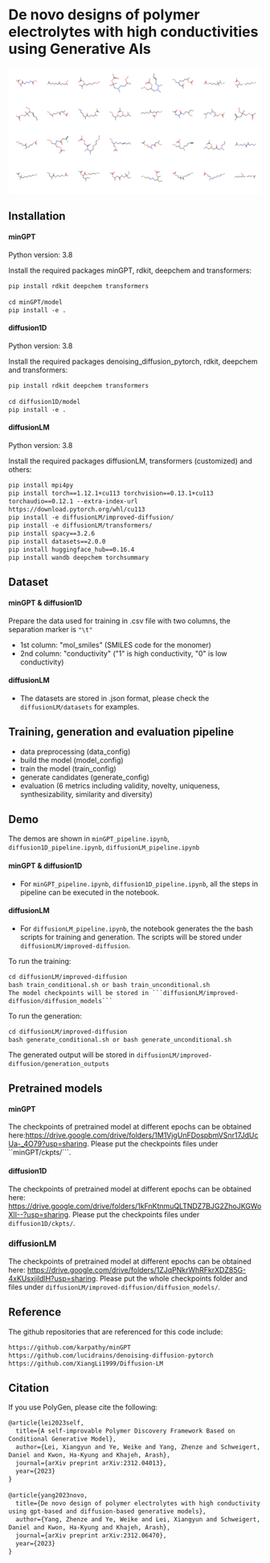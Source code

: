# De novo designs of polymer electrolytes with high conductivities using Generative AIs
![Generated polymer electrolyte](https://github.com/TRI-AMDD/PolyGen/blob/main/molecule_grid.png)

## Installation
#### minGPT
Python version: 3.8

Install the required packages minGPT, rdkit, deepchem and transformers:
```
pip install rdkit deepchem transformers

cd minGPT/model
pip install -e .
```
#### diffusion1D
Python version: 3.8

Install the required packages denoising_diffusion_pytorch, rdkit, deepchem and transformers:
```
pip install rdkit deepchem transformers

cd diffusion1D/model
pip install -e .
```

#### diffusionLM
Python version: 3.8

Install the required packages diffusionLM, transformers (customized) and others:
```
pip install mpi4py
pip install torch==1.12.1+cu113 torchvision==0.13.1+cu113 torchaudio==0.12.1 --extra-index-url https://download.pytorch.org/whl/cu113
pip install -e diffusionLM/improved-diffusion/ 
pip install -e diffusionLM/transformers/
pip install spacy==3.2.6
pip install datasets==2.0.0 
pip install huggingface_hub==0.16.4
pip install wandb deepchem torchsummary
```
## Dataset
#### minGPT & diffusion1D
Prepare the data used for training in .csv file with two columns, the separation marker is ```"\t"```
- 1st column: "mol_smiles" (SMILES code for the monomer)
- 2nd column: "conductivity" ("1" is high conductivity, "0" is low conductivity)

#### diffusionLM
- The datasets are stored in .json format, please check the ```diffusionLM/datasets``` for examples. 

## Training, generation and evaluation pipeline
- data preprocessing (data_config) 
- build the model (model_config)
- train the model (train_config)
- generate candidates (generate_config)
- evaluation (6 metrics including validity, novelty, uniqueness, synthesizability, similarity and diversity)

## Demo
The demos are shown in ```minGPT_pipeline.ipynb```, ```diffusion1D_pipeline.ipynb```, ```diffusionLM_pipeline.ipynb```
#### minGPT & diffusion1D
- For ```minGPT_pipeline.ipynb```, ```diffusion1D_pipeline.ipynb```, all the steps in pipeline can be executed in the notebook.

#### diffusionLM
- For ```diffusionLM_pipeline.ipynb```, the notebook generates the the bash scripts for training and generation. The scripts will be stored under ```diffusionLM/improved-diffusion```.
 
To run the training:
```
cd diffusionLM/improved-diffusion
bash train_conditional.sh or bash train_unconditional.sh
The model checkpoints will be stored in ```diffusionLM/improved-diffusion/diffusion_models```
```
To run the generation:
```
cd diffusionLM/improved-diffusion
bash generate_conditional.sh or bash generate_unconditional.sh
```
The generated output will be stored in ```diffusionLM/improved-diffusion/generation_outputs```

## Pretrained models
#### minGPT
The checkpoints of pretrained model at different epochs can be obtained here:https://drive.google.com/drive/folders/1M1VjgUnFDospbmVSnr17JdUcUa-_4O79?usp=sharing. Please put the checkpoints files under ``minGPT/ckpts/```. 

#### diffusion1D
The checkpoints of pretrained model at different epochs can be obtained here: https://drive.google.com/drive/folders/1kFnKtnmuQLTNDZ7BJG2ZhoJKGWoXlI--?usp=sharing. Please put the checkpoints files under ```diffusion1D/ckpts/```. 

### diffusionLM
The checkpoints of pretrained model at different epochs can be obtained here: https://drive.google.com/drive/folders/1ZJqPNkrWhRFkrXDZ85G-4xKUsxjildlH?usp=sharing. Please put the whole checkpoints folder and files under ```diffusionLM/improved-diffusion/diffusion_models/```. 

<!-- ### Configurations:
- data preprocessing (data_config):
  - length (default=5): length of input labels, for conditional case, it is set to 5 (conductivity label). For unconditional case, it is set to 1 (random number).
  - block_size (default=64): the max length of the whole sequence.
  - train_test_split (default=(0.8, 0.2)): the ratio of train and test set.
  - task (default="conditional"): "unconditional" for unconditional generation.
- build the model (model_config):
  - model_type (default='gpt-nano'): type of model architecture, available pretrained options ('gpt2', 'gpt-mini', 'gpt-nano').
  - n_layer, n_head, n_embd: will auto-fill based on the model type.
  - vocab_size (default=591): size of vocabulary, obtained based on tokenizer. 
  - block_size (default=64): same as data preprocessing.
  - embd_pdrop (default=0.1): dropout prob for embedding.
  - resid_pdrop (default=0.1): dropout prob for residual layer.
  - attn_pdrop (default=0.1): dropout prob for attention layer.    
- train the model (train_config):
  - device (default='auto'): train device.
  - num_workers (default=0): dataloader parameter.
  - max_iters (no default): number of iterations.
  - batch_size (default=64): batch size.
  - learning_rate (default=5e-4): learning rate.
  - betas (default=(0.9, 0.95)): optimizer parameter.
  - weight_decay (default=0.1): scheduler parameter.
  - grad_norm_clip (default=1.0): optimizer parameter.
  - model (default=None): model class.
  - call_back (default=None): callback function.
  - pretrain (default=None):  path to the checkpoint of pretrained model.
- generate candidates (generate_config):
  - ckpts_path (default=None): path to the model checkpoint used for generation.
  - num_samples (default=100): number of samples that will be generated.
  - temperature (default=1.0): temperature for generation (higher leads to higher diversity and lower validity).
  - task (default="conditional"): "unconditional" for unconditional generation.
- evaluation (no config): 6 metrics: novelty, uniqueness, validity, synthesizability, diversity and similarity. -->

## Reference
The github repositories that are referenced for this code include:

```
https://github.com/karpathy/minGPT
https://github.com/lucidrains/denoising-diffusion-pytorch
https://github.com/XiangLi1999/Diffusion-LM

```
## Citation
If you use PolyGen, please cite the following:

```
@article{lei2023self,
  title={A self-improvable Polymer Discovery Framework Based on Conditional Generative Model},
  author={Lei, Xiangyun and Ye, Weike and Yang, Zhenze and Schweigert, Daniel and Kwon, Ha-Kyung and Khajeh, Arash},
  journal={arXiv preprint arXiv:2312.04013},
  year={2023}
}

@article{yang2023novo,
  title={De novo design of polymer electrolytes with high conductivity using gpt-based and diffusion-based generative models},
  author={Yang, Zhenze and Ye, Weike and Lei, Xiangyun and Schweigert, Daniel and Kwon, Ha-Kyung and Khajeh, Arash},
  journal={arXiv preprint arXiv:2312.06470},
  year={2023}
}
```
